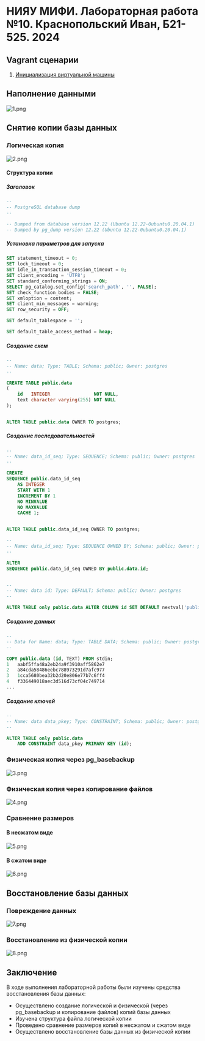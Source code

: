 # НИЯУ МИФИ. Лабораторная работа №10. Краснопольский Иван, Б21-525. 2024

## Vagrant сценарии

1. [Инициализация виртуальной машины](Vagrantfile)

## Наполнение данными

![1.png](assets/1.png)

## Снятие копии базы данных

### Логическая копия

![2.png](assets/2.png)

#### Структура копии

##### Заголовок

```sql
--
-- PostgreSQL database dump
--

-- Dumped from database version 12.22 (Ubuntu 12.22-0ubuntu0.20.04.1)
-- Dumped by pg_dump version 12.22 (Ubuntu 12.22-0ubuntu0.20.04.1)
```

##### Установка параметров для запуска

```sql
SET statement_timeout = 0;
SET lock_timeout = 0;
SET idle_in_transaction_session_timeout = 0;
SET client_encoding = 'UTF8';
SET standard_conforming_strings = ON;
SELECT pg_catalog.set_config('search_path', '', FALSE);
SET check_function_bodies = FALSE;
SET xmloption = content;
SET client_min_messages = warning;
SET row_security = OFF;

SET default_tablespace = '';

SET default_table_access_method = heap;
```

##### Создание схем

```sql
--
-- Name: data; Type: TABLE; Schema: public; Owner: postgres
--

CREATE TABLE public.data
(
    id   INTEGER                NOT NULL,
    text character varying(255) NOT NULL
);


ALTER TABLE public.data OWNER TO postgres;
```

##### Создание последовательностей

```sql
--
-- Name: data_id_seq; Type: SEQUENCE; Schema: public; Owner: postgres
--

CREATE
SEQUENCE public.data_id_seq
    AS INTEGER
    START WITH 1
    INCREMENT BY 1
    NO MINVALUE
    NO MAXVALUE
    CACHE 1;


ALTER TABLE public.data_id_seq OWNER TO postgres;

--
-- Name: data_id_seq; Type: SEQUENCE OWNED BY; Schema: public; Owner: postgres
--

ALTER
SEQUENCE public.data_id_seq OWNED BY public.data.id;


--
-- Name: data id; Type: DEFAULT; Schema: public; Owner: postgres
--

ALTER TABLE only public.data ALTER COLUMN id SET DEFAULT nextval('public.data_id_seq'::regclass);
```

##### Создание данных

```sql
--
-- Data for Name: data; Type: TABLE DATA; Schema: public; Owner: postgres
--

COPY public.data (id, TEXT) FROM stdin;
1	aabf5ffa48a2eb24a9f3910aff5862e7
2	a84cda58486eebc788973291d7afc977
3	1cca5680bea32b2d20e806e77b7c6ff4
4	f336449018aec3d516d73cf04c749714
...
```

##### Создание ключей

```sql
--
-- Name: data data_pkey; Type: CONSTRAINT; Schema: public; Owner: postgres
--

ALTER TABLE only public.data
    ADD CONSTRAINT data_pkey PRIMARY KEY (id);
```

### Физическая копия через pg_basebackup

![3.png](assets/3.png)

### Физическая копия через копирование файлов

![4.png](assets/4.png)

### Сравнение размеров

#### В несжатом виде

![5.png](assets/5.png)

#### В сжатом виде

![6.png](assets/6.png)

## Восстановление базы данных

### Повреждение данных

![7.png](assets/7.png)

### Восстановление из физической копии

![8.png](assets/8.png)

## Заключение

В ходе выполнения лабораторной работы были изучены средства восстановления базы данных:

- Осуществлено создание логической и физической (через pg_basebackup и копирование файлов) копий базы данных
- Изучена структура файла логической копии
- Проведено сравнение размеров копий в несжатом и сжатом виде
- Осуществлено восстановление базы данных из физической копии
